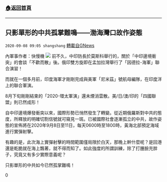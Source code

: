 ###  [:house:返回首頁](https://github.com/ourhimalayas/txt)
---

## 只影單形的中共孤掌難鳴——渤海灣口故作姿態
`2020-09-08 09:05 shangshang` [轉載自GNews](https://gnews.org/zh-hant/341195/)

內軍事作者：快慢機
![](https://s3.amazonaws.com/gnews-media-offload/wp-content/uploads/2020/09/08085756/D36ECF68-07CF-429B-B4CB-0B9F31BAE2FC.jpeg)
前不久，中印防長於莫斯科舉行的，關於「中印邊境衝突」的會談「不歡而散」後。俄印雙方旋即在孟加拉灣舉行了「因德拉-海軍」聯合演習！

而就在一個多月前，印度海軍才剛剛完成與美軍「尼米茲」號航母編隊，在印度洋上的聯合軍演。

8月下旬剛剛結束的「2020-環太軍演」還未煙消雲散。美/日/澳/印的「四國聯盟」則已然成形！

自中印邊境爆發衝突以來，國際形勢已悄然發生了轉變。從近期俄羅斯對中共的態度，所釋放的明確切割信號就可窺見一斑。已被國際社會逐漸孤立的中共，故作姿態的宣佈將在2020年9月8日至11日，每天0600時至1800時，黃海北部預定海域進行實彈射擊。

有趣的是，此次海上實彈射擊的時間範圍僅局限於白天，那晚上幹什麼呢？是回港還是乾脆就在海上飄著，就不得而知了。如此強度的所謂訓練，除了打腫臉充胖子，究竟又有多少實際意義呢？

只影單形的中共如今已然孤掌難鳴！

0
